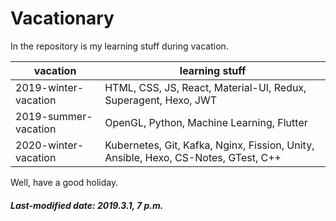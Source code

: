 # Vacationary

In the repository is my learning stuff during vacation.

| vacation             | learning stuff                                               |
| -------------------- | ------------------------------------------------------------ |
| 2019-winter-vacation | HTML, CSS, JS, React, Material-UI, Redux, Superagent, Hexo, JWT |
| 2019-summer-vacation | OpenGL, Python, Machine Learning, Flutter                    |
| 2020-winter-vacation | Kubernetes, Git, Kafka, Nginx, Fission, Unity, Ansible, Hexo, CS-Notes, GTest, C++ |

Well, have a good holiday.

##### Last-modified date: 2019.3.1, 7 p.m.